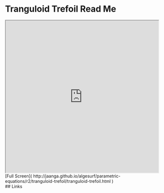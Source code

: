 Tranguloid Trefoil Read Me
===

<iframe src='http://jaanga.github.io/algesurf/parametric-equations/r2/tranguloid-trefoil/tranguloid-trefoil.html' width=100% height=500px >
There is an `iframe` here. It is not visible when viewed on github.com/algesurf. To view, please see 'Project Links' below.
</iframe>
[Full Screen]( http://jaanga.github.io/algesurf/parametric-equations/r2/tranguloid-trefoil/tranguloid-trefoil.html )
<br>
## Links 
<http://www.3d-meier.de/tut3/Seite57.html>  
